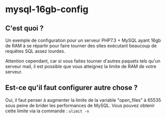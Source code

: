 # mysql-16gb-config

## C'est quoi ?
Un exemple de configuration pour un serveur PHP7.3 + MySQL ayant 16gb de RAM à se répartir pour faire tourner des sites exécutant beaucoup de requêtes SQL assez lourdes. 

Attention cependant, car si vous faites tourner d'autres paquets tels qu'un serveur mail, il est possible que vous atteignez la limite de RAM de votre serveur.


## Est-ce qu'il faut configurer autre chose ?
Oui, il faut penser à augmenter la limite de la variable "open_files" à 65535 sous peine de brider les performances de MySQL. Vous pouvez obtenir cette limite via la commande : `ulimit -n`
